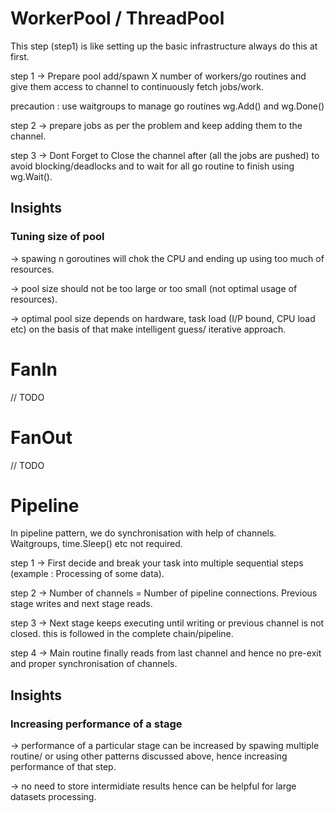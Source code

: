 # WorkerPool / ThreadPool

This step (step1) is like setting up the basic infrastructure always do this at first.

step 1 -> Prepare pool add/spawn X number of workers/go routines and give them access to channel to continuously fetch jobs/work.

precaution : use waitgroups to manage go routines wg.Add() and wg.Done()

step 2 -> prepare jobs as per the problem and keep adding them to the channel.

step 3 -> Dont Forget to Close the channel after (all the jobs are pushed) to avoid blocking/deadlocks and to wait for all go routine to finish using wg.Wait().

## Insights

### Tuning size of pool
-> spawing n goroutines will chok the CPU and ending up using too much of resources.

-> pool size should not be too large or too small (not optimal usage of resources).

-> optimal pool size depends on hardware, task load (I/P bound, CPU load etc) on the basis of that make intelligent guess/ iterative approach.

# FanIn
// TODO

# FanOut
// TODO

# Pipeline

In pipeline pattern, we do synchronisation with help of channels. Waitgroups, time.Sleep() etc not required.

step 1 -> First decide and break your task into multiple sequential steps (example : Processing of some data).

step 2 -> Number of channels = Number of pipeline connections. Previous stage writes and next stage reads.

step 3 -> Next stage keeps executing until writing or previous channel is not closed. this is followed in the complete chain/pipeline.

step 4 -> Main routine finally reads from last channel and hence no pre-exit and proper synchronisation of channels.

## Insights

### Increasing performance of a stage

-> performance of a particular stage can be increased by spawing multiple routine/ or using other patterns discussed above, hence increasing performance of that step.

-> no need to store intermidiate results hence can be helpful for large datasets processing.
